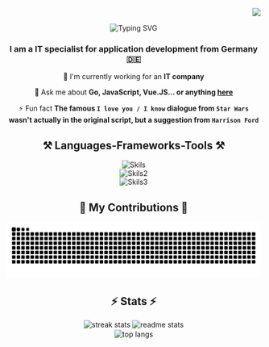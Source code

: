 <!--
**zandercodes/zandercodes** is a ✨ _special_ ✨ repository because its `README.md` (this file) appears on your GitHub profile.

Here are some ideas to get you started:

- 🔭 I’m currently working on ...
- 🌱 I’m currently learning ...
- 👯 I’m looking to collaborate on ...
- 🤔 I’m looking for help with ...
- 💬 Ask me about ...
- 📫 How to reach me: ...
- 😄 Pronouns: ...
- ⚡ Fun fact: ...
-->

<div align="center">

<img align="right" src="https://visitor-badge.laobi.icu/badge?page_id=zandercodes.zandercodes" /><br />

<p>
    <img src="https://readme-typing-svg.demolab.com?font=Source+Code+Pro&weight=700&size=35&duration=4000&pause=1000&color=36F740&center=true&width=500&height=70&lines=Hey+Guys!;I'm+ZanderCodes!;Welcome+to+my+GitHub!" alt="Typing SVG" />
</p>

### I am a IT specialist for application development from Germany 🇩🇪

🔭 I'm currently working for an **IT company**

💬 Ask me about **Go, JavaScript, Vue.JS... or anything [here](https://github.com/zandercodes/zandercodes/issues)**

⚡ Fun fact **The famous `I love you / I know` dialogue from `Star Wars` wasn't actually in the original script, but a suggestion from `Harrison Ford`**

## ⚒️ Languages-Frameworks-Tools ⚒️

![Skils](https://skillicons.dev/icons?i=docker,go,javascript,vuejs,vite,scss,html,css,tailwind)<br />
![Skils2](https://skillicons.dev/icons?i=vscode,github,gitlab,git,nodejs,bun,npm,yarn)<br />
![Skils3](https://skillicons.dev/icons?i=mysql,postgres,mongodb)

## 🐍 My Contributions 🐍
![Contribution](https://raw.githubusercontent.com/zandercodes/zandercodes/output/github-contribution-grid-snake.svg)

## ⚡ Stats ⚡

<img width=390 src="https://streak-stats.demolab.com/?user=zandercodes&count_private=true&theme=vue-dark&hide_border=true&border_radius=10&card_width=390&card_height=150" alt="streak stats"/>
<img width=390 src="https://github-readme-stats.vercel.app/api?username=zandercodes&count_private=true&show_icons=true&theme=vue-dark&rank_icon=github&hide_border=true&border_radius=10&card_height=160" alt="readme stats" />
<br />
<img width=325 align="center" src="https://github-readme-stats.vercel.app/api/top-langs/?username=zandercodes&hide=HTML&langs_count=8&layout=compact&theme=vue-dark&hide_border=true&border_radius=10&size_weight=0.5&count_weight=0.5&exclude_repo=github-readme-stats" alt="top langs" />

</div>
